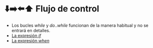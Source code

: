 # :arrow_down::arrow_right::arrow_left::arrow_up: Flujo de control

* Los bucles _while_ y _do..while_ funcionan de la manera habitual y no se entrará en detalles.
* [La expresión _if_](./flujo_control_if.md)
* [La expresión _when_](./flujo_control_when.md)

